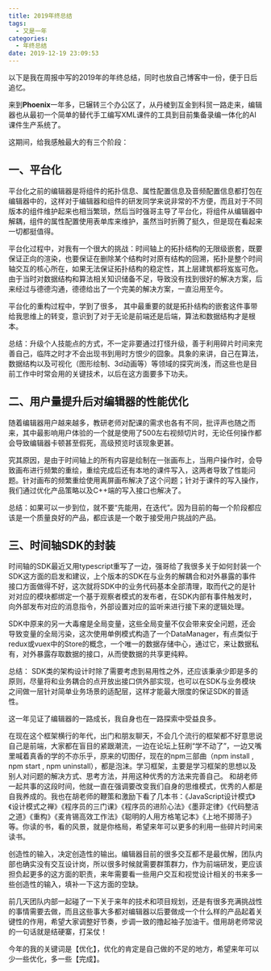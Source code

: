 ```yaml
---
title: 2019年终总结
tags:
  - 又是一年
categories:
  - 年终总结
date: 2019-12-19 23:09:53
---
```


以下是我在周报中写的2019年的年终总结，同时也放自己博客中一份，便于日后追忆。

 <!-- more -->

来到**Phoenix**一年多，已辗转三个办公区了，从丹棱到互金到科贸一路走来，编辑器也从最初一个简单的替代手工编写XML课件的工具到目前集备录编一体化的AI课件生产系统了。

这期间，给我感触最大的有三个阶段：


## 一、平台化

平台化之前的编辑器是将组件的拓扑信息、属性配置信息及音频配置信息都打包在编辑器中的，这样对于编辑器和组件的研发同学来说非常的不方便，而且对于不同版本的组件维护起来也相当繁琐，然后当时强哥主导了平台化，将组件从编辑器中解耦，组件的属性配置使用表单库来维护，虽然当时折腾了挺久，但是现在看起来一切都挺值得。

平台化过程中，对我有一个很大的挑战：时间轴上的拓扑结构的无限级嵌套，既要保证正向的渲染，也要保证在删除某个结构时对原有结构的回溯，拓扑是整个时间轴交互的核心所在，如果无法保证拓扑结构的稳定性，其上层建筑都将岌岌可危。由于当时对数据结构和算法相关知识储备不足，导致没有找到很好的解决方案，后来经过与德德沟通，德德给出了一个完美的解决方案，一直沿用至今。

平台化的重构过程中，学到了很多， 其中最重要的就是拓扑结构的嵌套这件事带给我思维上的转变，意识到了对于无论是前端还是后端，算法和数据结构才是根本。

总结：升级个人技能点的方式，不一定非要通过打怪升级，善于利用碎片时间来完善自己，临阵之时才不会出现书到用时方恨少的囧象。具象的来讲，自己在算法，数据结构以及可视化（图形绘制、3d动画等）等领域的探究尚浅，而这些也是目前工作中时常会用的关键技术，以后在这方面要多下功夫。


## 二、用户量提升后对编辑器的性能优化

随着编辑器用户越来越多，教研老师对配课的需求也各有不同，批评声也随之而来，其中最影响用户体验的一个就是使用了500左右视频切片时，无论任何操作都会导致编辑器卡顿甚至假死，高级预览时该现象更甚。

究其原因，是由于时间轴上的所有内容是绘制在一张画布上，当用户操作时，会导致画布进行频繁的重绘，重绘完成后还有本地的课件写入，这两者导致了性能问题。针对画布的频繁重绘使用离屏画布解决了这个问题；针对于课件的写入操作，我们通过优化产品策略以及C++端的写入接口也解决了。

总结：如果可以一步到位，就不要“先能用，在迭代”。因为目前的每一个阶段都应该是一个质量良好的产品，都应该是一个敢于接受用户挑战的产品。


## 三、时间轴SDK的封装

时间轴的SDK最近又用typescript重写了一边，强哥给了我很多关于如何封装一个SDK这方面的启发和建议，上个版本的SDK在与业务的解耦合和对外暴露的事件接口方面做得不好，这次就将SDK中的业务代码基本全部清理，取而代之的是针对对应的模块都绑定一个基于观察者模式的发布者，在SDK内部有事件触发时，向外部发布对应的消息指令，外部设置对应的监听来进行接下来的逻辑处理。

SDK中原来的另一大毒瘤是全局变量，这些全局变量不仅会带来安全问题，还会导致变量的全局污染，这次使用单例模式构造了一个DataManager，有点类似于redux或vuex中的Store的概念，一个唯一的数据存储中心，通过它，来让数据私有，对外暴露存取数据的接口，从而使数据的共享更纯粹。

总结： SDK类的架构设计时除了需要考虑到易用性之外，还应该秉承少即是多的原则，尽量将和业务耦合的点开放出接口供外部实现，也可以在SDK与业务模块之间做一层针对简单业务场景的适配层，这样才能最大限度的保证SDK的普适性。

这一年见证了编辑器的一路成长，我自身也在一路探索中受益良多。

在现在这个框架横行的年代，出门和朋友聊天，不会几个流行的框架都不好意思说自己是前端，大家都在盲目的紧跟潮流，一边在论坛上狂刷“学不动了”，一边又嘴里喊着真香的学的不亦乐乎，原来的切图仔，现在的npm三部曲（npm install , npm start , npm uninstall），都是泡沫。学习框架，主要是学习框架的思想以及别人对问题的解决方式、思考方法，并用这种优秀的方法来完善自己。  和胡老师一起共事的这段时间，他就一直在强调要改变我们自身的思维模式，优秀的人都是自我养成的。我也在胡老师的鞭策和激励下看了几本书：《JavaScript设计模式》《设计模式之禅》《程序员的三门课》《程序员的进阶心法》《墨菲定律》《代码整洁之道》《重构》《麦肯锡高效工作法》《聪明的人用方格笔记本》《上地不掷筛子》等。你读的书，看的风景，就是你格局，希望来年可以更多的利用一些碎片时间来读书。

创造性的输入，决定创造性的输出。编辑器目前的很多交互都不是最优解，团队内部也确实没有交互设计岗，所以很多时候就需要群策群力，作为前端研发，更应该担负起更多的这方面的职责，来年需要看一些用户交互和视觉设计相关的书来多一些创造性的输入，填补一下这方面的空缺。

前几天团队内部一起碰了一下关于来年的技术和项目规划，还是有很多充满挑战性的事情需要去做，而且这些事大多都对编辑器以后要做成一个什么样的产品起着关键性的作用，希望大家调整好节奏，步调一致的撸起袖子加油干。借用胡老师常说的一句话就是结硬寨，打呆仗！

今年的我的关键词是【优化】，优化的肯定是自己做的不足的地方，希望来年可以少一些优化，多一些【完成】。